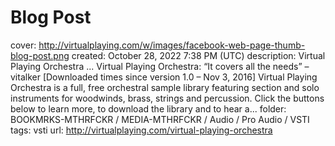 # Blog Post

cover: http://virtualplaying.com/w/images/facebook-web-page-thumb-blog-post.png
created: October 28, 2022 7:38 PM (UTC)
description: Virtual Playing Orchestra ... Virtual Playing Orchestra: “It covers all the needs” – vitalker [Downloaded times since version 1.0 – Nov 3, 2016] Virtual Playing Orchestra is a full, free orchestral sample library featuring section and solo instruments for woodwinds, brass, strings and percussion. Click the buttons below to learn more, to download the library and to hear a...
folder: BOOKMRKS-MTHRFCKR / MEDIA-MTHRFCKR / Audio / Pro Audio / VSTI
tags: vsti
url: http://virtualplaying.com/virtual-playing-orchestra